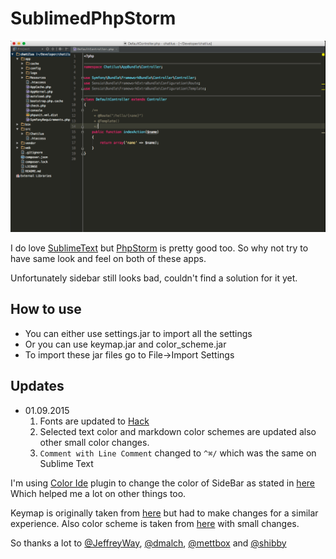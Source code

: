 # SublimedPhpStorm

![alt tag](ss.png)

I do love [SublimeText](https://www.sublimetext.com) but [PhpStorm](https://www.jetbrains.com/phpstorm/) is pretty good too. So why not try to have same look and feel on both of these apps.

Unfortunately sidebar still looks bad, couldn't find a solution for it yet.

## How to use

- You can either use settings.jar to import all the settings
- Or you can use keymap.jar and color_scheme.jar 
- To import these jar files go to File->Import Settings

## Updates
- 01.09.2015
  1. Fonts are updated to [Hack](http://sourcefoundry.org/hack/)
  2. Selected text color and markdown color schemes are updated also other small color changes.
  3. `Comment with Line Comment` changed to `^⌘/` which was the same on Sublime Text 

I'm using [Color Ide](https://github.com/dmalch/ColorIde) plugin to change the color of SideBar as stated in [here](https://laracasts.com/series/how-to-be-awesome-in-phpstorm/episodes/1) Which helped me a lot on other things too.

Keymap is originally taken from [here](https://github.com/johannesnagl/phpstorm-sublime-text-keymap) but had to make changes for a similar experience.
Also color scheme is taken from [here](https://github.com/shibby/phpstorm-monokai) with small changes.

So thanks a lot to [@JeffreyWay](https://github.com/JeffreyWay), [@dmalch](https://github.com/dmalch), [@mettbox](https://github.com/mettbox) and [@shibby](https://github.com/shibby)